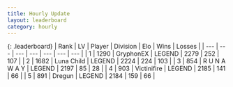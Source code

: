 ```yaml
---
title: Hourly Update
layout: leaderboard
category: hourly
---
```


{: .leaderboard}
| Rank | LV | Player | Division | Elo | Wins | Losses |
| --- | --- | --- | --- | --- | --- | --- |
| <span data-change="0">1</span> | 1290 | <span title="ID: 315148">GryphonEX</span> | LEGEND | <span data-change="0">2279</span> | <span data-change="0">252</span> | <span data-change="0">107</span> |
| <span data-change="0">2</span> | 1682 | <span title="ID: 164871">Luna Child</span> | LEGEND | <span data-change="0">2224</span> | <span data-change="0">224</span> | <span data-change="0">103</span> |
| <span data-change="0">3</span> | 854 | <span title="ID: 66144">R U N A W A Y</span> | LEGEND | <span data-change="0">2197</span> | <span data-change="0">85</span> | <span data-change="0">28</span> |
| <span data-change="1">4</span> | 903 | <span title="ID: 112242">Victinifire</span> | LEGEND | <span data-change="0">2185</span> | <span data-change="0">141</span> | <span data-change="0">66</span> |
| <span data-change="-1">5</span> | 891 | <span title="ID: 337810">Dregun</span> | LEGEND | <span data-change="-12">2184</span> | <span data-change="1">159</span> | <span data-change="1">66</span> |